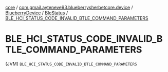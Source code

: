 [core](../../../index.md) / [com.gmail.ayteneve93.blueberrysherbetcore.device](../../index.md) / [BlueberryDevice](../index.md) / [BleStatus](index.md) / [BLE_HCI_STATUS_CODE_INVALID_BTLE_COMMAND_PARAMETERS](./-b-l-e_-h-c-i_-s-t-a-t-u-s_-c-o-d-e_-i-n-v-a-l-i-d_-b-t-l-e_-c-o-m-m-a-n-d_-p-a-r-a-m-e-t-e-r-s.md)

# BLE_HCI_STATUS_CODE_INVALID_BTLE_COMMAND_PARAMETERS

(JVM) `BLE_HCI_STATUS_CODE_INVALID_BTLE_COMMAND_PARAMETERS`